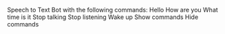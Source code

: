 Speech to Text Bot with the following commands:
Hello
How are you
What time is it
Stop talking
Stop listening
Wake up
Show commands
Hide commands
